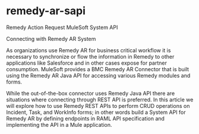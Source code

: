 # remedy-ar-sapi
Remedy Action Request MuleSoft System API


Connecting with Remedy AR System

As organizations use Remedy AR for business critical workflow it is necessary to synchronize or flow the information in Remedy to other applications like Salesforce and in other cases expose for partner consumption. MuleSoft provides a BMC Remedy AR Connector that is built using the Remedy AR Java API for accessing various Remedy modules and forms. 

While the out-of-the-box connector uses Remedy Java API there are situations where connecting through REST API is preferred. In this article we will explore how to use Remedy REST APIs to perform CRUD operations on Incident, Task, and WorkInfo forms; in other words build a System API for Remedy AR by defining endpoints in RAML API specification and implementing the API in a Mule application.
